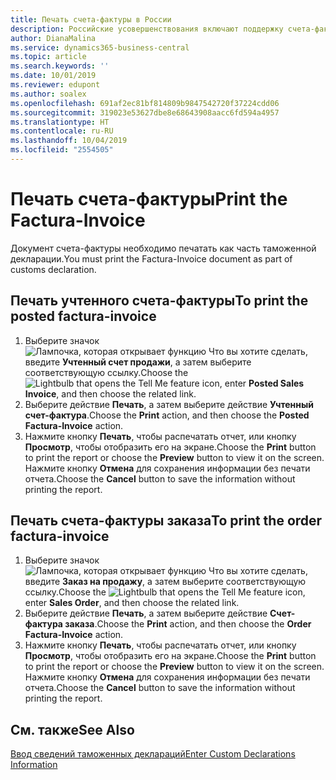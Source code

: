 ```yaml
---
title: Печать счета-фактуры в России
description: Российские усовершенствования включают поддержку счета-фактуры.
author: DianaMalina
ms.service: dynamics365-business-central
ms.topic: article
ms.search.keywords: ''
ms.date: 10/01/2019
ms.reviewer: edupont
ms.author: soalex
ms.openlocfilehash: 691af2ec81bf814809b9847542720f37224cdd06
ms.sourcegitcommit: 319023e53627dbe8e68643908aacc6fd594a4957
ms.translationtype: HT
ms.contentlocale: ru-RU
ms.lasthandoff: 10/04/2019
ms.locfileid: "2554505"
---
```

# <a name="print-the-factura-invoice"></a><span data-ttu-id="9df21-103">Печать счета-фактуры</span><span class="sxs-lookup"><span data-stu-id="9df21-103">Print the Factura-Invoice</span></span>

<span data-ttu-id="9df21-104">Документ счета-фактуры необходимо печатать как часть таможенной декларации.</span><span class="sxs-lookup"><span data-stu-id="9df21-104">You must print the Factura-Invoice document as part of customs declaration.</span></span>

## <a name="to-print-the-posted-factura-invoice"></a><span data-ttu-id="9df21-105">Печать учтенного счета-фактуры</span><span class="sxs-lookup"><span data-stu-id="9df21-105">To print the posted factura-invoice</span></span>

1. <span data-ttu-id="9df21-106">Выберите значок ![Лампочка, которая открывает функцию Что вы хотите сделать](../../media/ui-search/search_small.png "Что вы хотите сделать"), введите **Учтенный счет продажи**, а затем выберите соответствующую ссылку.</span><span class="sxs-lookup"><span data-stu-id="9df21-106">Choose the ![Lightbulb that opens the Tell Me feature](../../media/ui-search/search_small.png "Tell me what you want to do") icon, enter **Posted Sales Invoice**, and then choose the related link.</span></span>
2. <span data-ttu-id="9df21-107">Выберите действие **Печать**, а затем выберите действие **Учтенный счет-фактура**.</span><span class="sxs-lookup"><span data-stu-id="9df21-107">Choose the **Print** action, and then choose the **Posted Factura-Invoice** action.</span></span>
3. <span data-ttu-id="9df21-108">Нажмите кнопку **Печать**, чтобы распечатать отчет, или кнопку **Просмотр**, чтобы отобразить его на экране.</span><span class="sxs-lookup"><span data-stu-id="9df21-108">Choose the **Print** button to print the report or choose the **Preview** button to view it on the screen.</span></span> <span data-ttu-id="9df21-109">Нажмите кнопку **Отмена** для сохранения информации без печати отчета.</span><span class="sxs-lookup"><span data-stu-id="9df21-109">Choose the **Cancel** button to save the information without printing the report.</span></span>

## <a name="to-print-the-order-factura-invoice"></a><span data-ttu-id="9df21-110">Печать счета-фактуры заказа</span><span class="sxs-lookup"><span data-stu-id="9df21-110">To print the order factura-invoice</span></span>

1. <span data-ttu-id="9df21-111">Выберите значок ![Лампочка, которая открывает функцию Что вы хотите сделать](../../media/ui-search/search_small.png "Что вы хотите сделать"), введите **Заказ на продажу**, а затем выберите соответствующую ссылку.</span><span class="sxs-lookup"><span data-stu-id="9df21-111">Choose the ![Lightbulb that opens the Tell Me feature](../../media/ui-search/search_small.png "Tell me what you want to do") icon, enter **Sales Order**, and then choose the related link.</span></span>
2. <span data-ttu-id="9df21-112">Выберите действие **Печать**, а затем выберите действие **Счет-фактура заказа**.</span><span class="sxs-lookup"><span data-stu-id="9df21-112">Choose the **Print** action, and then choose the **Order Factura-Invoice** action.</span></span>
3. <span data-ttu-id="9df21-113">Нажмите кнопку **Печать**, чтобы распечатать отчет, или кнопку **Просмотр**, чтобы отобразить его на экране.</span><span class="sxs-lookup"><span data-stu-id="9df21-113">Choose the **Print** button to print the report or choose the **Preview** button to view it on the screen.</span></span> <span data-ttu-id="9df21-114">Нажмите кнопку **Отмена** для сохранения информации без печати отчета.</span><span class="sxs-lookup"><span data-stu-id="9df21-114">Choose the **Cancel** button to save the information without printing the report.</span></span>

## <a name="see-also"></a><span data-ttu-id="9df21-115">См. также</span><span class="sxs-lookup"><span data-stu-id="9df21-115">See Also</span></span>

[<span data-ttu-id="9df21-116">Ввод сведений таможенных деклараций</span><span class="sxs-lookup"><span data-stu-id="9df21-116">Enter Custom Declarations Information</span></span>](How-to-Enter-Custom-Declarations-Information.md)  
